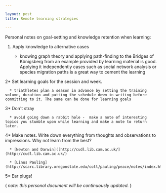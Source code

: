 ```yaml
---

layout: post
title: Remote learning strategies

---
```




Personal notes on goal-setting and knowledge retention when learning:

1. Apply knowledge to alternative cases
   
      * knowing graph theory and applying path-finding to the Bridges of Königsberg from an example provided by learning material is good. Applying it independently cases such as social network analysis or species migration paths is a great way to cement the learning

2* Set learning goals for the session and week.
   
      * triathletes plan a season in advance by setting the training volume, duration and putting the schedule down in writing before committing to it. The same can be done for learning goals

3* Don't stray
   
      * avoid going down a rabbit hole -  make a note of interesting topics you stumble upon while learning and make a note to return later.

4* Make notes. Write down everything from thoughts and observations to impressions. Why not learn from the best?
   
      * [Newton and Darwin]([http://cudl.lib.cam.ac.uk/](http://cudl.lib.cam.ac.uk/)
     
      * [Linus Pauling](http://scarc.library.oregonstate.edu/coll/pauling/peace/notes/index.html)

5* Ear plugs!

( _note: this personal document will be continuously updated._ )
